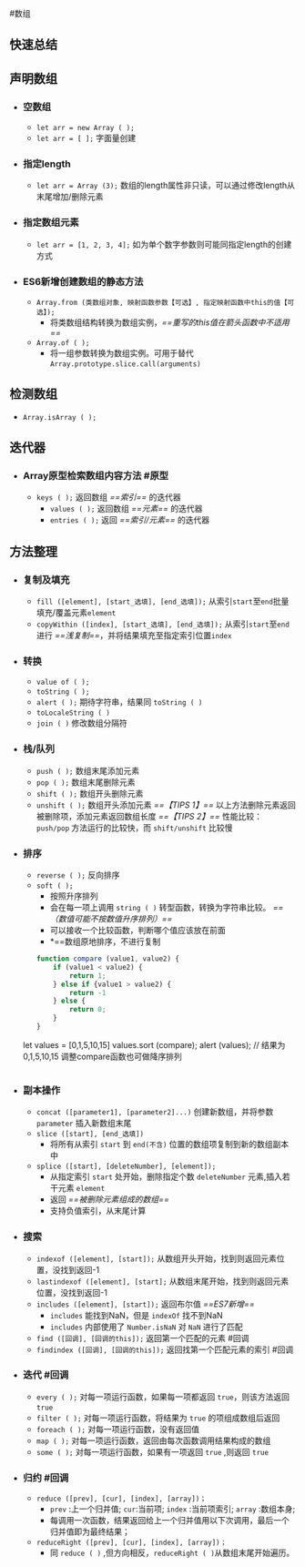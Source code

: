 #数组
## 快速总结

## 声明数组
- ### 空数组
	- `let arr = new Array ( );`
	- `let arr = [ ];` 字面量创建
- ### 指定length
	- `let arr = Array (3);` 数组的length属性非只读，可以通过修改length从末尾增加/删除元素
- ### 指定数组元素
	- `let arr = [1, 2, 3, 4];` 如为单个数字参数则可能同指定length的创建方式
- ### ES6新增创建数组的静态方法
	- `Array.from (类数组对象, 映射函数参数【可选】, 指定映射函数中this的值【可选】);`
		- 将类数组结构转换为数组实例，*==重写的this值在箭头函数中不适用==*
	* `Array.of ( );` 
		* 将一组参数转换为数组实例。可用于替代 `Array.prototype.slice.call(arguments)`

 ## 检测数组
- `Array.isArray ( );`

## 迭代器
- ### Array原型检索数组内容方法  #原型 
    - `keys ( );` 返回数组 *==索引==* 的迭代器
        - `values ( );` 返回数组 *==元素==* 的迭代器
        - `entries ( );` 返回 *==索引/元素==* 的迭代器

## 方法整理
- ### 复制及填充
	- `fill ([element], [start_选填], [end_选填]);`  从索引`start`至`end`批量填充/覆盖元素`element`
	- `copyWithin ([index], [start_选填], [end_选填]);`  从索引`start`至`end`进行 *==浅复制==*，并将结果填充至指定索引位置`index`
- ### 转换
	- `value of ( );`
	- `toString ( );`
	-  `alert ( );` 期待字符串，结果同 `toString ( )`
	- `toLocaleString ( )`
	- `join ( )` 修改数组分隔符
- ### 栈/队列
	- `push ( );` 数组末尾添加元素
	- `pop ( );` 数组末尾删除元素
	- `shift ( );` 数组开头删除元素
	- `unshift ( );` 数组开头添加元素
     *==【TIPS 1】==* 以上方法删除元素返回被删除项，添加元素返回数组长度
     *==【TIPS 2】==* 性能比较： `push/pop` 方法运行的比较快，而 `shift/unshift` 比较慢
- ### 排序
	- `reverse ( );` 反向排序
	- `soft ( );` 
		- 按照升序排列
		- 会在每一项上调用 `string ( )` 转型函数，转换为字符串比较。 *==（数值可能不按数值升序排列）==*
		- 可以接收一个比较函数，判断哪个值应该放在前面
		- *==数组原地排序，不进行复制
		```jsx
		function compare (value1, value2) {
			if (value1 < value2) {
				return 1;
			} else if {value1 > value2) {
				return -1
			} else {
			    return 0;
			}
	    }
    
    let values = [0,1,5,10,15]
    values.sort (compare);
    alert (values); // 结果为0,1,5,10,15 调整compare函数也可做降序排列
    ```
- ### 副本操作
	- `concat ([parameter1], [parameter2]...)` 创建新数组，并将参数 `parameter` 插入新数组末尾
	- `slice ([start], [end_选填])` 
		- 将所有从索引 `start` 到 `end(不含)` 位置的数组项复制到新的数组副本中
	- `splice ([start], [deleteNumber], [element]);`
		- 从指定索引 `start` 处开始，删除指定个数 `deleteNumber` 元素,插入若干元素 `element`
		- 返回 *==被删除元素组成的数组==*
		- 支持负值索引，从末尾计算
- ### 搜索
	- `indexof ([element], [start]);` 从数组开头开始，找到则返回元素位置，没找到返回-1
	- `lastindexof ([element], [start];` 从数组末尾开始，找到则返回元素位置，没找到返回-1
	- `includes ([element], [start]);`  返回布尔值 *==ES7新增==*
		- `includes` 能找到NaN，但是 `indexOf` 找不到NaN
		- `includes` 内部使用了 `Number.isNaN` 对 `NaN` 进行了匹配
	- `find ([回调], [回调的this]);` 返回第一个匹配的元素 #回调 
	- `findindex ([回调], [回调的this]);` 返回找第一个匹配元素的索引 #回调
- ### 迭代 #回调 
	- `every ( );` 对每一项运行函数，如果每一项都返回 `true`，则该方法返回 `true`
	- `filter ( );` 对每一项运行函数，将结果为 `true` 的项组成数组后返回
	- `foreach ( );` 对每一项运行函数，没有返回值
	- `map ( );` 对每一项运行函数，返回由每次函数调用结果构成的数组
	- `some ( );` 对每一项运行函数，如果有一项返回 `true` ,则返回 `true`
- ### 归约 #回调 
	- `reduce ([prev], [cur], [index], [array])；` 
		- `prev` :上一个归并值;  `cur`:当前项; `index` :当前项索引; `array` :数组本身;
		- 每调用一次函数，结果返回给上一个归并值用以下次调用，最后一个归并值即为最终结果；
	- `reduceRight ([prev], [cur], [index], [array])；`
		- 同 `reduce ( )` ,但方向相反，`reduceRight ( )`从数组末尾开始遍历。
